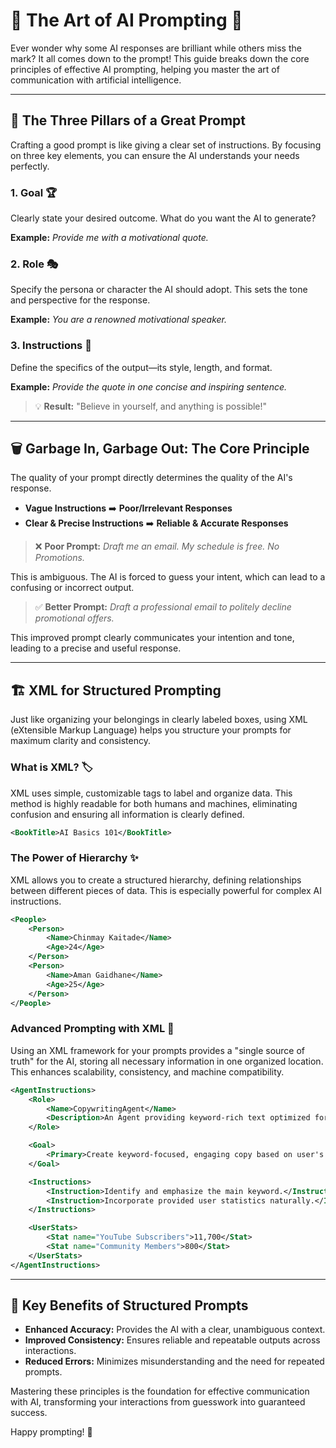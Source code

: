 # 🤖 The Art of AI Prompting 🧠

Ever wonder why some AI responses are brilliant while others miss the mark? It all comes down to the prompt\! This guide breaks down the core principles of effective AI prompting, helping you master the art of communication with artificial intelligence.

---

## 🎯 The Three Pillars of a Great Prompt

Crafting a good prompt is like giving a clear set of instructions. By focusing on three key elements, you can ensure the AI understands your needs perfectly.

### 1\. **Goal** 🏆

Clearly state your desired outcome. What do you want the AI to generate?

**Example:** _Provide me with a motivational quote._

### 2\. **Role** 🎭

Specify the persona or character the AI should adopt. This sets the tone and perspective for the response.

**Example:** _You are a renowned motivational speaker._

### 3\. **Instructions** 📝

Define the specifics of the output—its style, length, and format.

**Example:** _Provide the quote in one concise and inspiring sentence._

> 💡 **Result:** "Believe in yourself, and anything is possible\!"

---

## 🗑️ Garbage In, Garbage Out: The Core Principle

The quality of your prompt directly determines the quality of the AI's response.

- **Vague Instructions** ➡️ **Poor/Irrelevant Responses**
- **Clear & Precise Instructions** ➡️ **Reliable & Accurate Responses**

> ❌ **Poor Prompt:** _Draft me an email. My schedule is free. No Promotions._

This is ambiguous. The AI is forced to guess your intent, which can lead to a confusing or incorrect output.

> ✅ **Better Prompt:** _Draft a professional email to politely decline promotional offers._

This improved prompt clearly communicates your intention and tone, leading to a precise and useful response.

---

## 🏗️ XML for Structured Prompting

Just like organizing your belongings in clearly labeled boxes, using XML (eXtensible Markup Language) helps you structure your prompts for maximum clarity and consistency.

### What is XML? 🏷️

XML uses simple, customizable tags to label and organize data. This method is highly readable for both humans and machines, eliminating confusion and ensuring all information is clearly defined.

```xml
<BookTitle>AI Basics 101</BookTitle>
```

### The Power of Hierarchy ✨

XML allows you to create a structured hierarchy, defining relationships between different pieces of data. This is especially powerful for complex AI instructions.

```xml
<People>
    <Person>
        <Name>Chinmay Kaitade</Name>
        <Age>24</Age>
    </Person>
    <Person>
        <Name>Aman Gaidhane</Name>
        <Age>25</Age>
    </Person>
</People>
```

### Advanced Prompting with XML 🧠

Using an XML framework for your prompts provides a "single source of truth" for the AI, storing all necessary information in one organized location. This enhances scalability, consistency, and machine compatibility.

```xml
<AgentInstructions>
    <Role>
        <Name>CopywritingAgent</Name>
        <Description>An Agent providing keyword-rich text optimized for SEO.</Description>
    </Role>

    <Goal>
        <Primary>Create keyword-focused, engaging copy based on user's provided content.</Primary>
    </Goal>

    <Instructions>
        <Instruction>Identify and emphasize the main keyword.</Instruction>
        <Instruction>Incorporate provided user statistics naturally.</Instruction>
    </Instructions>

    <UserStats>
        <Stat name="YouTube Subscribers">11,700</Stat>
        <Stat name="Community Members">800</Stat>
    </UserStats>
</AgentInstructions>
```

---

## 🔑 Key Benefits of Structured Prompts

- **Enhanced Accuracy:** Provides the AI with a clear, unambiguous context.
- **Improved Consistency:** Ensures reliable and repeatable outputs across interactions.
- **Reduced Errors:** Minimizes misunderstanding and the need for repeated prompts.

Mastering these principles is the foundation for effective communication with AI, transforming your interactions from guesswork into guaranteed success.

Happy prompting! 🚀
